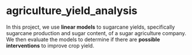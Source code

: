 # agriculture_yield_analysis

In this project, we use **linear models** to sugarcane yields, specifically sugarcane production and sugar content, of a sugar agriculture company. We then evaluate the models to determine if there are **possible interventions** to improve crop yield.
